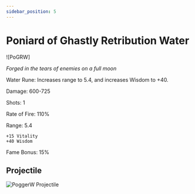 ```yaml
---
sidebar_position: 5
---
```


# Poniard of Ghastly Retribution Water

![PoGRW]

<i>Forged in the tears of enemies on a full moon</i>

Water Rune: Increases range to 5.4, and increases Wisdom to +40.

Damage: 600-725

Shots: 1

Rate of Fire: 110%

Range: 5.4

    +15 Vitality
    +40 Wisdom
    
Fame Bonus: 15%

## Projectile

![PoggerW Projectile](https://cdn.discordapp.com/attachments/953134990428868629/981713841480167494/poniardwater.gif)
